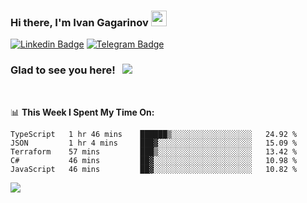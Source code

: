 ### Hi there, I'm Ivan Gagarinov <img src="https://media.giphy.com/media/hvRJCLFzcasrR4ia7z/giphy.gif" width="25px">

[![Linkedin Badge](https://img.shields.io/badge/-LinkedIn-0e76a8?style=flat-square&logo=Linkedin&logoColor=white)](https://linkedin.com/in/ivan-gagarinov-142ba3141/)
[![Telegram Badge](https://img.shields.io/badge/-Telegram-0088cc?style=flat-square&logo=Telegram&logoColor=white)](https://t.me/igagarinov)

### Glad to see you here! &nbsp; ![](https://visitor-badge.glitch.me/badge?page_id=dzencot.dzencot)

</br>

📊 **This Week I Spent My Time On:**
<!--START_SECTION:waka-->
```text
TypeScript   1 hr 46 mins    ██████▒░░░░░░░░░░░░░░░░░░   24.92 % 
JSON         1 hr 4 mins     ███▓░░░░░░░░░░░░░░░░░░░░░   15.09 % 
Terraform    57 mins         ███▒░░░░░░░░░░░░░░░░░░░░░   13.42 % 
C#           46 mins         ██▓░░░░░░░░░░░░░░░░░░░░░░   10.98 % 
JavaScript   46 mins         ██▓░░░░░░░░░░░░░░░░░░░░░░   10.82 % 
```
<!--END_SECTION:waka-->

[![](https://github-readme-stats.vercel.app/api?username=dzencot&theme=gruvbox)](https://github.com/dzencot)

